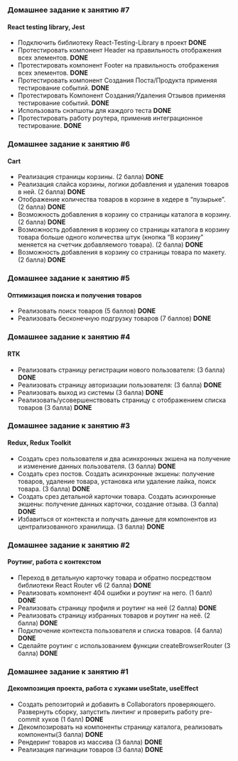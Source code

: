 ### Домашнее задание к занятию #7

#### React testing library, Jest

- Подключить библиотеку React-Testing-Library в проект
  **DONE**
- Протестировать компонент Header на правильность отображения всех элементов. 
  **DONE**
- Протестировать компонент Footer на правильность отображения всех элементов. 
  **DONE**
- Протестировать компонент Создания Поста/Продукта применяя тестирование событий. 
  **DONE**
- Протестировать Компонент Создания/Удаления Отзывов применяя тестирование событий. 
  **DONE**
- Использовать снэпшоты для каждого теста
  **DONE**
- Протестировать работу роутера, применив интеграционное тестирование. 
  **DONE**

### Домашнее задание к занятию #6

####  Cart

- Реализация страницы корзины. (2 балла)
  **DONE**
- Реализация слайса корзины, логики добавления и удаления товаров в ней. (2 балла)
  **DONE**
- Отображение количества товаров в корзине в хедере в “пузырьке”. (2 балла)
  **DONE**
- Возможность добавления в корзину со страницы каталога в корзину. (2 балла)
  **DONE**
- Возможность добавления в корзину со страницы каталога в корзину товара
  больше одного количества штук (кнопка “В корзину” меняется на счетчик
  добавляемого товара). (2 балла)
  **DONE**
- Возможность добавления в корзину со страницы товара по макету. (2 балла)
  **DONE**

### Домашнее задание к занятию #5

####  Оптимизация поиска и получения товаров

- Реализовать поиск товаров (5 баллов)
  **DONE**
- Реализовать бесконечную подгрузку товаров (7 баллов)
  **DONE**

### Домашнее задание к занятию #4

####  RTK

- Реализовать страницу регистрации нового пользователя: (3 балла)
  **DONE**
- Реализовать страницу авторизации пользователя: (3 балла)
  **DONE**
- Реализовать выход из системы (3 балла)
  **DONE**
- Реализовать/усовершенствовать страницу с отображением списка товаров (3 балла)
  **DONE**

### Домашнее задание к занятию #3

####  Redux, Redux Toolkit

- Создать срез пользователя и два асинхронных экшена на получение и
  изменение данных пользователя. (3 балла)
  **DONE**
- Создать срез постов. Создать асинхронные экшены: получение товаров,
  удаление товара, установка или удаление лайка, поиск товара. (3 балла)
  **DONE**
- Создать срез детальной карточки товара. Создать асинхронные экшены:
  получение данных карточки, создание отзыва. (3 балла)
  **DONE**
- Избавиться от контекста и получать данные для компонентов из
  централизованного хранилища. (3 балла)
  **DONE**

### Домашнее задание к занятию #2

####  Роутинг, работа с контекстом

- Переход в детальную карточку товара и обратно посредством библиотеки React Router v6 (2 балла)
  **DONE**
- Реализовать компонент 404 ошибки и роутинг на него. (1 балл)
  **DONE**
- Реализовать страницу профиля и роутинг на неё (2 балла)
  **DONE**
- Реализовать страницу избранных товаров и роутинг на неё. (2 балла)
  **DONE**
- Подключение контекста пользователя и списка товаров. (4 балла)
  **DONE**
-  Сделайте роутинг с использованием функции createBrowserRouter (3 балла)
   **DONE**

### Домашнее задание к занятию #1

####  Декомпозиция проекта, работа с хуками useState, useEffect

- Создать репозиторий и добавить в Collaborators проверяющего. Развернуть
   сборку, запустить линтинг и проверить работу pre-commit хуков (1 балл)
   **DONE**
- Декомпозировать на компоненты страницу каталога, реализовать компоненты(3 балла)
  **DONE**
- Рендеринг товаров из массива (3 балла)
  **DONE**
- Реализация пагинации товаров (3 балла)
  **DONE**
